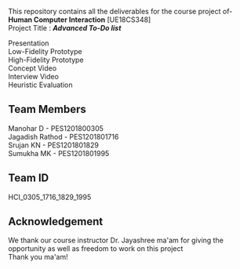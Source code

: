 This repository contains all the deliverables  for the course project of- **Human Computer Interaction** [UE18CS348]<br />
Project Title : ***Advanced To-Do list***<br />

Presentation<br /> 
Low-Fidelity Prototype<br />
High-Fidelity Prototype<br />
Concept Video<br />
Interview Video<br />
Heuristic Evaluation<br />
## Team Members 
Manohar D - PES1201800305<br />
Jagadish Rathod - PES1201801716<br />
Srujan KN - PES1201801829<br />
Sumukha MK - PES1201801995<br />

## Team ID
HCI_0305_1716_1829_1995 <br/>

## Acknowledgement
We thank our course instructor Dr. Jayashree ma'am for giving the opportunity as well as freedom to work on this project<br />
Thank you ma'am!






